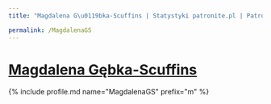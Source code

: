 ```yaml
---
title: "Magdalena G\u0119bka-Scuffins | Statystyki patronite.pl | Patromierz"

permalink: /MagdalenaGS
---
```


# [Magdalena Gębka-Scuffins](https://patronite.pl/MagdalenaGS)

{% include profile.md name="MagdalenaGS" prefix="m" %}
